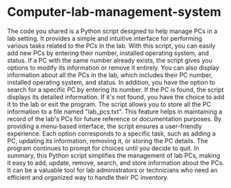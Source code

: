 # Computer-lab-management-system
The code you shared is a Python script designed to help manage PCs in a lab setting. It provides a simple and intuitive interface for performing various tasks related to the PCs in the lab. With this script, you can easily add new PCs by entering their number, installed operating system, and status. If a PC with the same number already exists, the script gives you options to modify its information or remove it entirely. You can also display information about all the PCs in the lab, which includes their PC number, installed operating system, and status. In addition, you have the option to search for a specific PC by entering its number. If the PC is found, the script displays its detailed information. If it's not found, you have the choice to add it to the lab or exit the program.
The script allows you to store all the PC information to a file named "lab_pcs.txt". This feature helps in maintaining a record of the lab's PCs for future reference or documentation purposes.
By providing a menu-based interface, the script ensures a user-friendly experience. Each option corresponds to a specific task, such as adding a PC, updating its information, removing it, or storing the PC details. The program continues to prompt for choices until you decide to quit.
In summary, this Python script simplifies the management of lab PCs, making it easy to add, update, remove, search, and store information about the PCs. It can be a valuable tool for lab administrators or technicians who need an efficient and organized way to handle their PC inventory.
